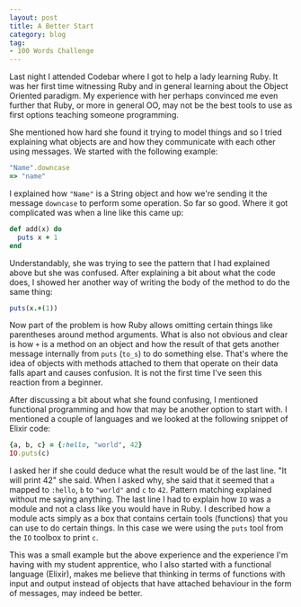 ```yaml
---
layout: post
title: A Better Start
category: blog
tag:
- 100 Words Challenge
---
```

Last night I attended Codebar where I got to help a lady learning Ruby. It was her first time witnessing Ruby and in general learning about the Object Oriented paradigm. My experience with her perhaps convinced me even further that Ruby, or more in general OO, may not be the best tools to use as first options teaching someone programming.

She mentioned how hard she found it trying to model things and so I tried explaining what objects are and how they communicate with each other using messages. We started with the following example:

```ruby
"Name".downcase
=> "name"
```

I explained how `"Name"` is a String object and how we're sending it the message `downcase` to perform some operation. So far so good. Where it got complicated was when a line like this came up:

```ruby
def add(x) do
  puts x + 1
end
```

Understandably, she was trying to see the pattern that I had explained above but she was confused. After explaining a bit about what the code does, I showed her another way of writing the body of the method to do the same thing:

```ruby
puts(x.+(1))
```

Now part of the problem is how Ruby allows omitting certain things like parentheses around method arguments. What is also not obvious and clear is how `+` is a method on an object and how the result of that gets another message internally from `puts` (`to_s`) to do something else. That's where the idea of objects with methods attached to them that operate on their data falls apart and causes confusion. It is not the first time I've seen this reaction from a beginner.

After discussing a bit about what she found confusing, I mentioned functional programming and how that may be another option to start with. I mentioned a couple of languages and we looked at the following snippet of Elixir code:

```ruby
{a, b, c} = {:hello, "world", 42}
IO.puts(c)
```

I asked her if she could deduce what the result would be of the last line. "It will print 42" she said. When I asked why, she said that it seemed that `a` mapped to `:hello`, `b` to `"world"` and `c` to `42`. Pattern matching explained without me saying anything. The last line I had to explain how `IO` was a module and not a class like you would have in Ruby. I described how a module acts simply as a box that contains certain tools (functions) that you can use to do certain things. In this case we were using the `puts` tool from the `IO` toolbox to print `c`.

This was a small example but the above experience and the experience I'm having with my student apprentice, who I also started with a functional language (Elixir), makes me believe that thinking in terms of functions with input and output instead of objects that have attached behaviour in the form of messages, may indeed be better.
